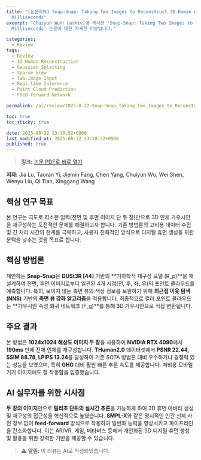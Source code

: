 ```yaml
---
title: "[논문리뷰] Snap-Snap: Taking Two Images to Reconstruct 3D Human Gaussians in
  Milliseconds"
excerpt: "Chuiyun Wu이 [arXiv]에 게시한 'Snap-Snap: Taking Two Images to Reconstruct 3D Human Gaussians in
  Milliseconds' 논문에 대한 자세한 리뷰입니다."

categories:
  - Review
tags:
  - Review
  - 3D Human Reconstruction
  - Gaussian Splatting
  - Sparse View
  - Two-Image Input
  - Real-time Inference
  - Point Cloud Prediction
  - Feed-forward Network

permalink: /ai/review/2025-8-22-Snap-Snap_Taking_Two_Images_to_Reconstruct_3D_Human_Gaussians_in_Milliseconds/

toc: true
toc_sticky: true

date: 2025-08-22 13:10:52+0900
last_modified_at: 2025-08-22 13:10:52+0900
published: true
---
```

> **링크:** [논문 PDF로 바로 열기](https://arxiv.org/abs/2508.14892)

**저자:** Jia Lu, Taoran Yi, Jiemin Fang, Chen Yang, Chuiyun Wu, Wei Shen, Wenyu Liu, Qi Tian, Xinggang Wang



## 핵심 연구 목표
본 연구는 극도로 희소한 입력(전면 및 후면 이미지 단 두 장)만으로 3D 인체 가우시안을 재구성하는 도전적인 문제를 해결하고자 합니다. 기존 방법론의 고비용 데이터 수집 및 긴 처리 시간의 한계를 극복하고, 사용자 친화적인 방식으로 디지털 휴먼 생성을 위한 문턱을 낮추는 것을 목표로 합니다.

## 핵심 방법론
제안하는 **Snap-Snap**은 **DUSt3R [44]** 기반의 **기하학적 재구성 모델 (R_p)**을 재설계하여 전면, 후면 이미지로부터 일관된 4개 시점(전, 후, 좌, 우)의 포인트 클라우드를 예측합니다. 특히, 보이지 않는 측면 뷰의 색상 정보를 보완하기 위해 **최근접 이웃 탐색(NNS)** 기반의 **측면 뷰 강화 알고리즘**을 적용합니다. 최종적으로 컬러 포인트 클라우드는 **가우시안 속성 회귀 네트워크 (F_g)**를 통해 3D 가우시안으로 직접 변환됩니다.

## 주요 결과
본 방법은 **1024x1024 해상도 이미지 두 장**을 사용하여 **NVIDIA RTX 4090**에서 **190ms** 만에 전체 인체를 재구성합니다. **THuman2.0** 데이터셋에서 **PSNR 22.44, SSIM 88.78, LPIPS 13.24**를 달성하여 기존 SOTA 방법론 대비 우수하거나 경쟁력 있는 성능을 보였으며, 특히 **GHG** 대비 훨씬 빠른 추론 속도를 제공합니다. 저비용 모바일 기기 이미지에도 잘 작동함을 입증했습니다.

## AI 실무자를 위한 시사점
**두 장의 이미지**만으로 **밀리초 단위의 실시간 추론**을 가능하게 하여 3D 휴먼 아바타 생성 및 재구성의 접근성을 혁신적으로 높였습니다. **SMPL-X**와 같은 명시적인 인간 신체 사전 정보 없이 **feed-forward** 방식으로 작동하여 일반화 능력을 향상시키고 파이프라인을 간소화합니다. 이는 AR/VR, 게임, 메타버스 등에서 개인화된 3D 디지털 휴먼 생성 및 활용을 위한 강력한 기반을 제공할 수 있습니다.

> ⚠️ **알림:** 이 리뷰는 AI로 작성되었습니다.
